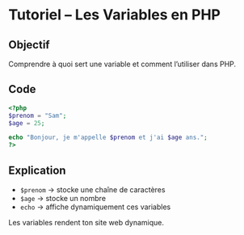 # Tutoriel – Les Variables en PHP

## Objectif
Comprendre à quoi sert une variable et comment l’utiliser dans PHP.

## Code

```php
<?php
$prenom = "Sam";
$age = 25;

echo "Bonjour, je m'appelle $prenom et j'ai $age ans.";
?>
```

## Explication
- `$prenom` → stocke une chaîne de caractères
- `$age` → stocke un nombre
- `echo` → affiche dynamiquement ces variables

Les variables rendent ton site web dynamique.
